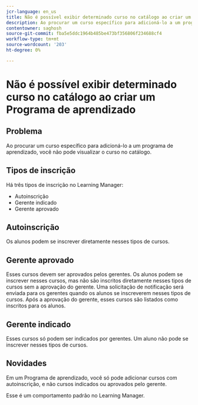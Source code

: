 ```yaml
---
jcr-language: en_us
title: Não é possível exibir determinado curso no catálogo ao criar um Programa de aprendizado
description: Ao procurar um curso específico para adicioná-lo a um programa de aprendizado, você não pode visualizar o curso no catálogo.
contentowner: saghosh
source-git-commit: fba5e5ddc1964b485be473bf356806f234688cf4
workflow-type: tm+mt
source-wordcount: '203'
ht-degree: 0%

---
```




# Não é possível exibir determinado curso no catálogo ao criar um Programa de aprendizado

## Problema

Ao procurar um curso específico para adicioná-lo a um programa de aprendizado, você não pode visualizar o curso no catálogo.

## Tipos de inscrição

Há três tipos de inscrição no Learning Manager:

* Autoinscrição
* Gerente indicado
* Gerente aprovado

## Autoinscrição

Os alunos podem se inscrever diretamente nesses tipos de cursos.

## Gerente aprovado

Esses cursos devem ser aprovados pelos gerentes. Os alunos podem se inscrever nesses cursos, mas não são inscritos diretamente nesses tipos de cursos sem a aprovação do gerente. Uma solicitação de notificação será enviada para os gerentes quando os alunos se inscreverem nesses tipos de cursos. Após a aprovação do gerente, esses cursos são listados como inscritos para os alunos.

## Gerente indicado

Esses cursos só podem ser indicados por gerentes. Um aluno não pode se inscrever nesses tipos de cursos.

## Novidades

Em um Programa de aprendizado, você só pode adicionar cursos com autoinscrição, e não cursos indicados ou aprovados pelo gerente.

Esse é um comportamento padrão no Learning Manager.
